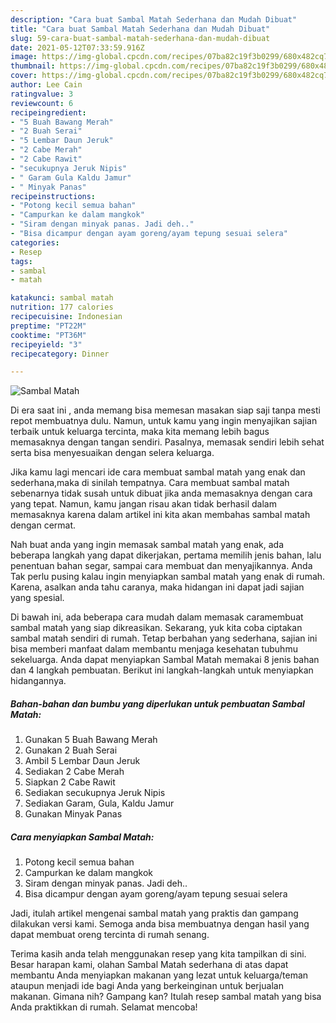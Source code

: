 ```yaml
---
description: "Cara buat Sambal Matah Sederhana dan Mudah Dibuat"
title: "Cara buat Sambal Matah Sederhana dan Mudah Dibuat"
slug: 59-cara-buat-sambal-matah-sederhana-dan-mudah-dibuat
date: 2021-05-12T07:33:59.916Z
image: https://img-global.cpcdn.com/recipes/07ba82c19f3b0299/680x482cq70/sambal-matah-foto-resep-utama.jpg
thumbnail: https://img-global.cpcdn.com/recipes/07ba82c19f3b0299/680x482cq70/sambal-matah-foto-resep-utama.jpg
cover: https://img-global.cpcdn.com/recipes/07ba82c19f3b0299/680x482cq70/sambal-matah-foto-resep-utama.jpg
author: Lee Cain
ratingvalue: 3
reviewcount: 6
recipeingredient:
- "5 Buah Bawang Merah"
- "2 Buah Serai"
- "5 Lembar Daun Jeruk"
- "2 Cabe Merah"
- "2 Cabe Rawit"
- "secukupnya Jeruk Nipis"
- " Garam Gula Kaldu Jamur"
- " Minyak Panas"
recipeinstructions:
- "Potong kecil semua bahan"
- "Campurkan ke dalam mangkok"
- "Siram dengan minyak panas. Jadi deh.."
- "Bisa dicampur dengan ayam goreng/ayam tepung sesuai selera"
categories:
- Resep
tags:
- sambal
- matah

katakunci: sambal matah 
nutrition: 177 calories
recipecuisine: Indonesian
preptime: "PT22M"
cooktime: "PT36M"
recipeyield: "3"
recipecategory: Dinner

---
```



![Sambal Matah](https://img-global.cpcdn.com/recipes/07ba82c19f3b0299/680x482cq70/sambal-matah-foto-resep-utama.jpg)

Di era  saat ini , anda memang bisa memesan masakan siap saji tanpa mesti repot membuatnya dulu. Namun, untuk kamu yang ingin menyajikan sajian terbaik untuk keluarga tercinta, maka kita memang lebih bagus memasaknya dengan tangan sendiri. Pasalnya, memasak sendiri lebih sehat serta bisa menyesuaikan dengan selera keluarga.

Jika kamu lagi mencari ide cara membuat sambal matah yang enak dan sederhana,maka di sinilah tempatnya. Cara membuat sambal matah  sebenarnya tidak susah untuk dibuat jika anda memasaknya dengan cara yang tepat. Namun, kamu jangan risau akan tidak berhasil dalam memasaknya 
karena dalam artikel ini kita akan membahas sambal matah dengan cermat.  



Nah buat anda yang ingin memasak sambal matah yang enak, ada beberapa langkah yang dapat dikerjakan, pertama memilih jenis bahan, lalu penentuan bahan segar, sampai cara membuat dan menyajikannya. Anda Tak perlu pusing kalau ingin menyiapkan sambal matah yang enak di rumah. Karena, asalkan anda  tahu caranya, maka hidangan ini dapat jadi sajian yang spesial.

Di bawah ini, ada beberapa cara mudah dalam memasak caramembuat sambal matah yang siap dikreasikan. Sekarang, yuk kita coba ciptakan sambal matah sendiri di rumah. Tetap berbahan yang sederhana, sajian ini bisa memberi manfaat dalam membantu menjaga kesehatan tubuhmu sekeluarga. Anda dapat menyiapkan Sambal Matah memakai 8 jenis bahan dan 4 langkah pembuatan. Berikut ini langkah-langkah untuk menyiapkan hidangannya.

<!--inarticleads1-->

##### Bahan-bahan dan bumbu yang diperlukan untuk pembuatan Sambal Matah:

1. Gunakan 5 Buah Bawang Merah
1. Gunakan 2 Buah Serai
1. Ambil 5 Lembar Daun Jeruk
1. Sediakan 2 Cabe Merah
1. Siapkan 2 Cabe Rawit
1. Sediakan secukupnya Jeruk Nipis
1. Sediakan  Garam, Gula, Kaldu Jamur
1. Gunakan  Minyak Panas




<!--inarticleads2-->

##### Cara menyiapkan Sambal Matah:

1. Potong kecil semua bahan
1. Campurkan ke dalam mangkok
1. Siram dengan minyak panas. Jadi deh..
1. Bisa dicampur dengan ayam goreng/ayam tepung sesuai selera




Jadi, itulah artikel mengenai  sambal matah  yang praktis dan gampang dilakukan versi kami. Semoga anda bisa membuatnya dengan hasil yang dapat membuat oreng tercinta di rumah senang. 

Terima kasih anda telah menggunakan resep yang kita tampilkan di sini. Besar harapan kami, olahan  Sambal Matah sederhana di atas dapat membantu Anda menyiapkan makanan yang lezat untuk keluarga/teman ataupun menjadi ide bagi Anda yang berkeinginan untuk berjualan makanan. Gimana nih? Gampang kan? Itulah resep sambal matah yang bisa Anda praktikkan di rumah. Selamat mencoba!

